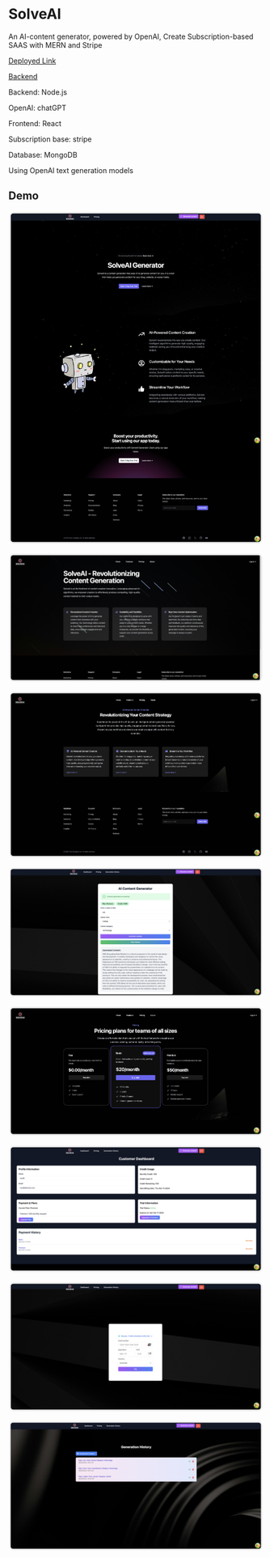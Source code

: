 # SolveAI

An AI-content generator, powered by OpenAI, Create Subscription-based SAAS with MERN and Stripe

[Deployed Link](https://solveai.netlify.app/)

[Backend](https://solveai.onrender.com)

Backend: Node.js

OpenAI: chatGPT

Frontend: React

Subscription base: stripe

Database: MongoDB

Using OpenAI text generation models

## Demo

![homepage](/demo/home-page.png)

![aboutpage](/demo/about-page.png)

![featurepage](/demo/feature-page.png)

![generatorpage](/demo/generator-page.png)

![pricingpage](/demo/pricing-page.png)

![dashboard](/demo/dashboard-page.png)

![checkout](/demo/checkout-page.png)

![history](/demo/history-page.png)
